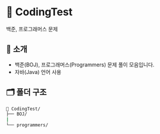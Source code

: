 # 🧠 CodingTest 
백준, 프로그래머스 문제

## 📌 소개

- 백준(BOJ), 프로그래머스(Programmers) 문제 풀이 모음입니다.
- 자바(Java) 언어 사용

## 🗂️ 폴더 구조

```bash
📁 CodingTest/
├── BOJ/
|
└── programmers/

